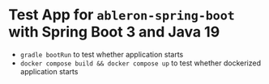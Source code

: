 # Test App for `ableron-spring-boot` with Spring Boot 3 and Java 19

* `gradle bootRun` to test whether application starts
* `docker compose build && docker compose up` to test whether dockerized application starts
